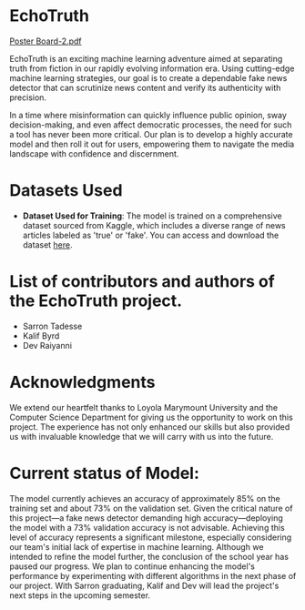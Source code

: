 # EchoTruth

[Poster Board-2.pdf](https://github.com/Sarronnn/EchoTruth/files/15124208/Poster.Board-2.pdf)


EchoTruth is an exciting machine learning adventure aimed at separating truth from fiction in our rapidly evolving information era. Using cutting-edge machine learning strategies, our goal is to create a dependable fake news detector that can scrutinize news content and verify its authenticity with precision.

In a time where misinformation can quickly influence public opinion, sway decision-making, and even affect democratic processes, the need for such a tool has never been more critical. Our plan is to develop a highly accurate model and then roll it out for users, empowering them to navigate the media landscape with confidence and discernment.


# Datasets Used


- **Dataset Used for Training**: The model is trained on a comprehensive dataset sourced from Kaggle, which includes a diverse range of news articles labeled as 'true' or 'fake'. You can access and download the dataset [here](https://www.kaggle.com/datasets/saurabhshahane/fake-news-classification).


# List of contributors and authors of the EchoTruth project.
- Sarron Tadesse
- Kalif Byrd
- Dev Raiyanni 
# Acknowledgments
We extend our heartfelt thanks to Loyola Marymount University and the Computer Science Department for giving us the opportunity to work on this project. The experience has not only enhanced our skills but also provided us with invaluable knowledge that we will carry with us into the future.

# Current status of Model:

The model currently achieves an accuracy of approximately 85% on the training set and about 73% on the validation set. Given the critical nature of this project—a fake news detector demanding high accuracy—deploying the model with a 73% validation accuracy is not advisable. Achieving this level of accuracy represents a significant milestone, especially considering our team's initial lack of expertise in machine learning. Although we intended to refine the model further, the conclusion of the school year has paused our progress. We plan to continue enhancing the model's performance by experimenting with different algorithms in the next phase of our project. With Sarron graduating, Kalif and Dev will lead the project's next steps in the upcoming semester.

